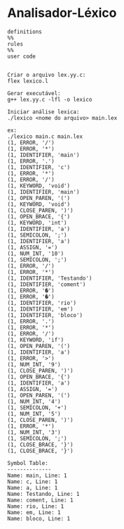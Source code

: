# Analisador-Léxico

    definitions
    %%
    rules
    %%
    user code


    Criar o arquivo lex.yy.c:
    flex lexico.l

    Gerar executável:
    g++ lex.yy.c -lfl -o lexico

    Iniciar análise lexica:
    ./lexico <nome do arquivo> main.lex

    ex:
    ./lexico main.c main.lex
    (1, ERROR, '/')
    (1, ERROR, '*')
    (1, IDENTIFIER, 'main')
    (1, ERROR, '.')
    (1, IDENTIFIER, 'c')
    (1, ERROR, '*')
    (1, ERROR, '/')
    (1, KEYWORD, 'void')
    (1, IDENTIFIER, 'main')
    (1, OPEN_PAREN, '(')
    (1, KEYWORD, 'void')
    (1, CLOSE_PAREN, ')')
    (1, OPEN_BRACE, '{')
    (1, KEYWORD, 'int')
    (1, IDENTIFIER, 'a')
    (1, SEMICOLON, ';')
    (1, IDENTIFIER, 'a')
    (1, ASSIGN, '=')
    (1, NUM_INT, '10')
    (1, SEMICOLON, ';')
    (1, ERROR, '/')
    (1, ERROR, '*')
    (1, IDENTIFIER, 'Testando')
    (1, IDENTIFIER, 'coment')
    (1, ERROR, '�')
    (1, ERROR, '�')
    (1, IDENTIFIER, 'rio')
    (1, IDENTIFIER, 'em')
    (1, IDENTIFIER, 'bloco')
    (1, ERROR, '.')
    (1, ERROR, '*')
    (1, ERROR, '/')
    (1, KEYWORD, 'if')
    (1, OPEN_PAREN, '(')
    (1, IDENTIFIER, 'a')
    (1, ERROR, '>')
    (1, NUM_INT, '9')
    (1, CLOSE_PAREN, ')')
    (1, OPEN_BRACE, '{')
    (1, IDENTIFIER, 'a')
    (1, ASSIGN, '=')
    (1, OPEN_PAREN, '(')
    (1, NUM_INT, '4')
    (1, SEMICOLON, '+')
    (1, NUM_INT, '5')
    (1, CLOSE_PAREN, ')')
    (1, ERROR, '*')
    (1, NUM_INT, '3')
    (1, SEMICOLON, ';')
    (1, CLOSE_BRACE, '}')
    (1, CLOSE_BRACE, '}')

    Symbol Table:
    --------------
    Name: main, Line: 1
    Name: c, Line: 1
    Name: a, Line: 1
    Name: Testando, Line: 1
    Name: coment, Line: 1
    Name: rio, Line: 1
    Name: em, Line: 1
    Name: bloco, Line: 1


